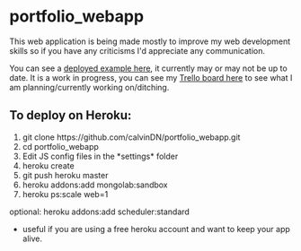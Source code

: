 portfolio_webapp
================

This web application is being made mostly to improve my web development skills so if you have any criticisms I'd appreciate any communication.

You can see a [deployed example here](http://glacial-inlet-5558.herokuapp.com/), it currently may or may not be up to date. It is a work in progress, you can see my [Trello board here](https://trello.com/b/TR7a0Rw9/portfolio-webapp) to see what I am planning/currently working on/ditching.


To deploy on Heroku:
-------------------
<ol>
<li>git clone https://github.com/calvinDN/portfolio_webapp.git</li>
<li>cd portfolio_webapp</li>
<li>Edit JS config files in the *settings* folder</li>
<li>heroku create</li>
<li>git push heroku master</li>
<li>heroku addons:add mongolab:sandbox</li>
<li>heroku ps:scale web=1</li>
</ol>

optional:
heroku addons:add scheduler:standard
 - useful if you are using a free heroku account and want to keep your app alive.